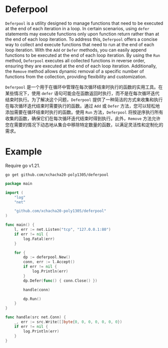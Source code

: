 # Deferpool

`Deferpool` is a utility designed to manage functions that need to be executed at the end of each iteration in a loop. In certain scenarios, using `defer` statements may execute functions only upon function return rather than at the end of each loop iteration. To address this, `Deferpool` offers a concise way to collect and execute functions that need to run at the end of each loop iteration. With the `Add` or `Defer` methods, you can easily append functions to be executed at the end of each loop iteration. By using the `Run` method, `Deferpool` executes all collected functions in reverse order, ensuring they are executed at the end of each loop iteration. Additionally, the `Remove` method allows dynamic removal of a specific number of functions from the collection, providing flexibility and customization.

`Deferpool` 是一个用于在循环中管理在每次循环结束时执行的函数的实用工具。在某些情况下，使用 `defer` 语句可能会在函数返回时执行，而不是在每次循环迭代结束时执行。为了解决这个问题，`Deferpool` 提供了一种简洁的方式来收集和执行在每次循环迭代结束时需要执行的函数。通过 `Add` 或 `Defer` 方法，您可以轻松地添加需要在循环结束时执行的函数。使用 `Run` 方法，`Deferpool` 将按逆序执行所有收集的函数，确保它们在每次循环迭代结束时得到执行。此外，`Remove` 方法允许您在需要的情况下动态地从集合中移除特定数量的函数，以满足灵活性和定制化的需求。

# Example

Require go v1.21.

```shell
go get github.com/xchacha20-poly1305/deferpool
```

```go
package main

import (
	"log"
	"net"

	"github.com/xchacha20-poly1305/deferpool"
)

func main() {
	l, err := net.Listen("tcp", "127.0.0.1:80")
	if err != nil {
		log.Fatal(err)
	}

	for {
		dp := deferpool.New()
		conn, err := l.Accept()
		if err != nil {
			log.Println(err)
		}
		dp.Defer(func() { conn.Close() })

		handle(conn)

		dp.Run()
	}
}

func handle(src net.Conn) {
	_, err := src.Write([]byte{0, 0, 0, 0, 0, 0, 0})
	if err != nil {
		log.Println(err)
	}
}
```